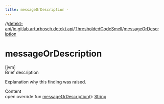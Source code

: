 ```yaml
---
title: messageOrDescription -
---
```

//[detekt-api](../../index.md)/[io.gitlab.arturbosch.detekt.api](../index.md)/[ThresholdedCodeSmell](index.md)/[messageOrDescription](message-or-description.md)



# messageOrDescription  
[jvm]  
Brief description  


Explanation why this finding was raised.

  
Content  
open override fun [messageOrDescription](message-or-description.md)(): [String](https://kotlinlang.org/api/latest/jvm/stdlib/kotlin/-string/index.html)  



